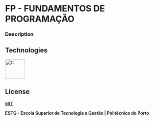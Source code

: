 # FP - FUNDAMENTOS DE PROGRAMAÇÃO

### Description

## Technologies

[<img src="https://cdn.jsdelivr.net/gh/devicons/devicon/icons/c/c-original.svg" alt="C" width="64" height="64" />](https://www.cprogramming.com/)

## License

[MIT](https://github.com/WallQ/FP/blob/main/LICENSE)

**ESTG - Escola Superior de Tecnologia e Gestão | Politécnico do Porto**
